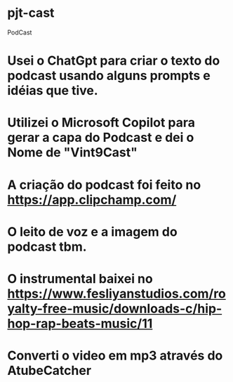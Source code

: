 # pjt-cast
PodCast
# Usei o ChatGpt para criar o texto do podcast usando alguns prompts e idéias que tive.
# Utilizei o Microsoft Copilot para gerar a capa do Podcast e dei o Nome de "Vint9Cast"
# A criação do podcast foi feito no https://app.clipchamp.com/
# O leito de voz e a imagem do podcast tbm.
# O instrumental baixei no https://www.fesliyanstudios.com/royalty-free-music/downloads-c/hip-hop-rap-beats-music/11
# Converti o video em mp3 através do AtubeCatcher
